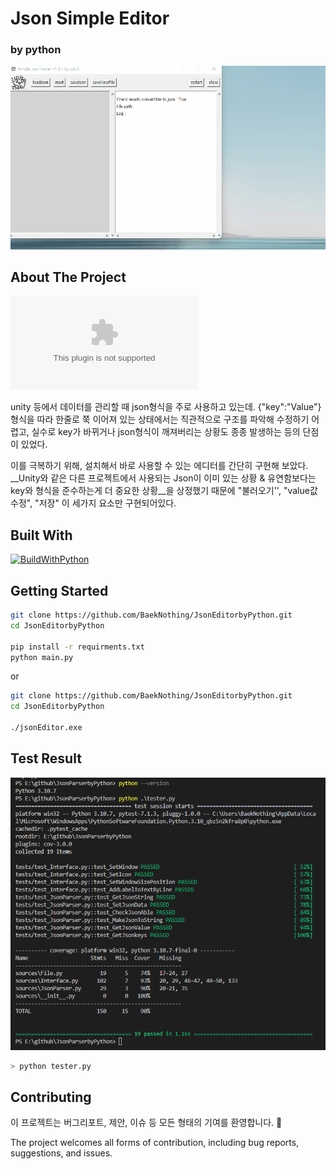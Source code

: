 # Json Simple Editor

### by python

![image](README.gif)



## About The Project

[![band_fileSize](https://img.shields.io/github/size/baeknothing/JsonEditorbyPython/jsonEditor.exe)]()

unity 등에서 데이터를 관리할 때 json형식을 주로 사용하고 있는데. {"key":"Value"} 형식을 따라 한줄로 쭉 이어져 있는 상태에서는 직관적으로 구조를 파악해 수정하기 어렵고, 실수로 key가 바뀌거나 json형식이 깨져버리는 상황도 종종 발생하는 등의 단점이 있었다.

이를 극복하기 위해, 설치해서 바로 사용할 수 있는 에디터를 간단히 구현해 보았다. __Unity와 같은 다른 프로젝트에서 사용되는 Json이 이미 있는 상황 & 유연함보다는 key와 형식을 준수하는게 더 중요한 상황__을 상정했기 때문에 "불러오기'', "value값 수정", "저장" 이 세가지 요소만 구현되어있다. 

## Built With

[![BuildWithPython](https://img.shields.io/badge/Python-3.10.7-green)](https://www.python.org/downloads/release/python-3107/)



## Getting Started

```bash
git clone https://github.com/BaekNothing/JsonEditorbyPython.git 
cd JsonEditorbyPython

pip install -r requirments.txt
python main.py
```

or

```bash
git clone https://github.com/BaekNothing/JsonEditorbyPython.git 
cd JsonEditorbyPython

./jsonEditor.exe
```



## Test Result

![testResult](TestResult.png)

```bash
> python tester.py
```



## Contributing

이 프로젝트는 버그리포트, 제안, 이슈 등 모든 형태의 기여를 환영합니다. 🤣

The project welcomes all forms of contribution, including bug reports, suggestions, and issues.
